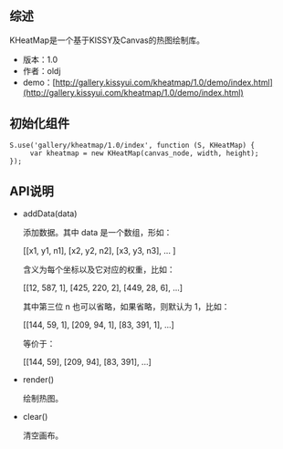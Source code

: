 ## 综述

KHeatMap是一个基于KISSY及Canvas的热图绘制库。

* 版本：1.0
* 作者：oldj
* demo：[http://gallery.kissyui.com/kheatmap/1.0/demo/index.html](http://gallery.kissyui.com/kheatmap/1.0/demo/index.html)

## 初始化组件

    S.use('gallery/kheatmap/1.0/index', function (S, KHeatMap) {
         var kheatmap = new KHeatMap(canvas_node, width, height);
    });

## API说明

* addData(data)

    添加数据。其中 data 是一个数组，形如：

    [[x1, y1, n1], [x2, y2, n2], [x3, y3, n3], ... ]

    含义为每个坐标以及它对应的权重，比如：

    [[12, 587, 1], [425, 220, 2], [449, 28, 6], ...]

    其中第三位 n 也可以省略，如果省略，则默认为 1，比如：

    [[144, 59, 1], [209, 94, 1], [83, 391, 1], ...]

    等价于：

    [[144, 59], [209, 94], [83, 391], ...]


* render()

    绘制热图。

* clear()

    清空画布。
